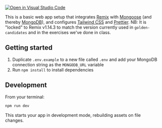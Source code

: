 [![Open in Visual Studio Code](https://classroom.github.com/assets/open-in-vscode-718a45dd9cf7e7f842a935f5ebbe5719a5e09af4491e668f4dbf3b35d5cca122.svg)](https://classroom.github.com/online_ide?assignment_repo_id=11292910&assignment_repo_type=AssignmentRepo)

This is a basic web app setup that integrates [Remix][remix] with [Mongoose][mongoose] (and thereby [MongoDB][mongodb]), and configures [Tailwind CSS][tailwindcss] and [Prettier][prettier]. NB: It is "locked" to Remix v1.14.3 to match the version currently used in `golden-candidates` and in the exercises we've done in class.

## Getting started

1. Duplicate `.env.example` to a new file called `.env` and add your MongoDB connection string as the `MONGODB_URL` variable
2. Run `npm install` to install dependencies

## Development

From your terminal:

```sh
npm run dev
```

This starts your app in development mode, rebuilding assets on file changes.

[tailwindcss]: https://tailwindcss.com
[mongodb]: https://www.mongodb.com/atlas
[mongoose]: https://mongoosejs.com
[prettier]: https://prettier.io
[remix]: https://remix.run
